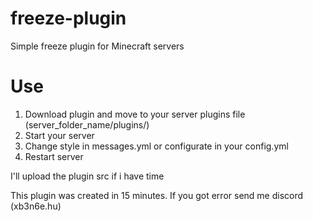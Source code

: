 # freeze-plugin
Simple freeze plugin for Minecraft servers

# Use
1. Download plugin and move to your server plugins file (server_folder_name/plugins/)
2. Start your server
3. Change style in messages.yml or configurate in your config.yml
4. Restart server

I'll upload the plugin src if i have time

This plugin was created in 15 minutes.
If you got error send me discord (xb3n6e.hu)
